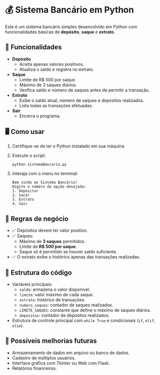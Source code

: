 
# 💰 Sistema Bancário em Python

Este é um sistema bancário simples desenvolvido em Python com funcionalidades básicas de **depósito**, **saque** e **extrato**.

## 🧠 Funcionalidades

- **Depósito**
  - Aceita apenas valores positivos.
  - Atualiza o saldo e registra no extrato.
- **Saque**
  - Limite de R$ 500 por saque.
  - Máximo de 3 saques diários.
  - Verifica saldo e número de saques antes de permitir a transação.
- **Extrato**
  - Exibe o saldo atual, número de saques e depósitos realizados.
  - Lista todas as transações efetuadas.
- **Sair**
  - Encerra o programa.

## 🖥️ Como usar

1. Certifique-se de ter o Python instalado em sua máquina.
2. Execute o script:
   ```bash
   python sistemaBancario.py
   ```
3. Interaja com o menu no terminal:

   ```
   Bem vindo ao Sistema Bancário!
   Digite o número da opção desejada: 
   1. Depositar
   2. Sacar
   3. Extrato 
   4. Sair
   ```

## 🛑 Regras de negócio

- ✅ Depósitos devem ter valor positivo.
- ✅ Saques:
  - Máximo de **3 saques** permitidos.
  - Limite de **R$ 500 por saque**.
  - Saque só é permitido se houver saldo suficiente.
- ✅ O extrato exibe o histórico apenas das transações realizadas.

## 📁 Estrutura do código

- Variáveis principais:
  - `saldo`: armazena o valor disponível.
  - `limite`: valor máximo de cada saque.
  - `extrato`: histórico de transações.
  - `numero_saques`: contador de saques realizados.
  - `LIMITE_SAQUES`: constante que define o máximo de saques diários.
  - `depositos`: contador de depósitos realizados.
- Estrutura de controle principal com `while True` e condicionais (`if`, `elif`, `else`).

## 🚀 Possíveis melhorias futuras

- Armazenamento de dados em arquivo ou banco de dados.
- Cadastro de múltiplos usuários.
- Interface gráfica com Tkinter ou Web com Flask.
- Relatórios financeiros.
